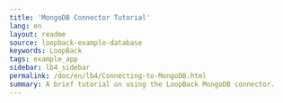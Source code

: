 ```yaml
---
title: 'MongoDB Connector Tutorial'
lang: en
layout: readme
source: loopback-example-database
keywords: LoopBack
tags: example_app
sidebar: lb4_sidebar
permalink: /doc/en/lb4/Connecting-to-MongoDB.html
summary: A brief tutorial on using the LoopBack MongoDB connector.
---
```

